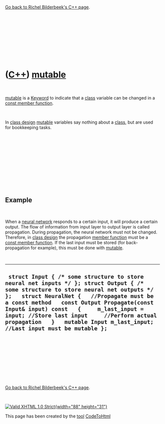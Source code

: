 

[Go back to Richel Bilderbeek's C++ page](Cpp.htm).

 

 

 

 

 

([C++](Cpp.htm)) [mutable](CppMutable.htm)
==========================================

 

[mutable](CppMutable.htm) is a [Keyword](CppKeyword.htm) to indicate
that a [class](CppClass.htm) variable can be changed in a [const member
function](CppConstMemberFunction.htm).

 

In [class design](CppClassDesign.htm) [mutable](CppMutable.htm)
variables say nothing about a [class](CppClass.htm), but are used for
bookkeeping tasks.

 

 

 

 

 

 

Example
-------

 

When a [neural network](CppNeuralNetwork.htm) responds to a certain
input, it will produce a certain output. The flow of information from
input layer to output layer is called propagation. During propagation,
the neural network must not be changed. Therefore, in [class
design](CppClassDesign.htm) the propagation [member
function](CppMemberFunction.htm) must be a [const member
function](CppConstMemberFunction.htm). If the last input must be stored
(for back-propagation for example), this must be done with
[mutable](CppMutable.htm).

 

  -----------------------------------------------------------------------------------------------------------------------------------------------------------------------------------------------------------------------------------------------------------------------------------------------------------------------------------------------------------------------------------------------------------
  ` struct Input { /* some structure to store neural net inputs */ }; struct Output { /* some structure to store neural net outputs */ };   struct NeuralNet {   //Propagate must be a const method   const Output Propagate(const Input& input) const   {     m_last_input = input; //Store last input     //Perform actual propagation   }   mutable Input m_last_input; //Last input must be mutable };`
  -----------------------------------------------------------------------------------------------------------------------------------------------------------------------------------------------------------------------------------------------------------------------------------------------------------------------------------------------------------------------------------------------------------

 

 

 

 

 

[Go back to Richel Bilderbeek's C++ page](Cpp.htm).



 

[![Valid XHTML 1.0 Strict](valid-xhtml10.png){width="88"
height="31"}](http://validator.w3.org/check?uri=referer)

This page has been created by the [tool](Tools.htm)
[CodeToHtml](ToolCodeToHtml.htm)
